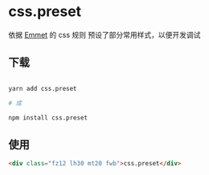 # css.preset

依据 [Emmet](https://github.com/emmetio/emmet) 的 css 规则 预设了部分常用样式，以便开发调试

## 下载

```bash

yarn add css.preset

# 或

npm install css.preset


```

## 使用

```html
<div class="fz12 lh30 mt20 fwb">css.preset</div>
```
